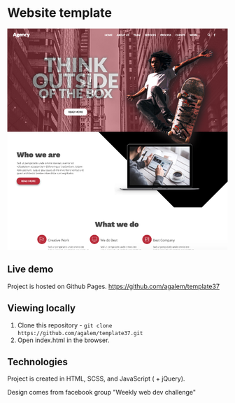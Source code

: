 # Website template

<img alt="Screenshot" src="https://raw.githubusercontent.com/agalem/template37/master/screen.png" width="600">

## Live demo

Project is hosted on Github Pages. https://github.com/agalem/template37

## Viewing locally

1. Clone this repository - `git clone https://github.com/agalem/template37.git`
2. Open index.html in the browser.


## Technologies

Project is created in HTML, SCSS, and JavaScript ( + jQuery).

Design comes from facebook group "Weekly web dev challenge"
